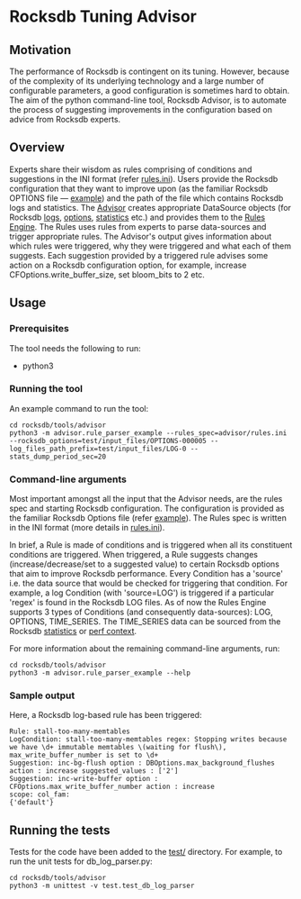# Rocksdb Tuning Advisor

## Motivation

The performance of Rocksdb is contingent on its tuning. However,
because of the complexity of its underlying technology and a large number of
configurable parameters, a good configuration is sometimes hard to obtain. The aim of
the python command-line tool, Rocksdb Advisor, is to automate the process of
suggesting improvements in the configuration based on advice from Rocksdb
experts.

## Overview

Experts share their wisdom as rules comprising of conditions and suggestions in the INI format (refer
[rules.ini](https://github.com/facebook/rocksdb/blob/main/tools/advisor/advisor/rules.ini)).
Users provide the Rocksdb configuration that they want to improve upon (as the
familiar Rocksdb OPTIONS file —
[example](https://github.com/facebook/rocksdb/blob/main/examples/rocksdb_option_file_example.ini))
and the path of the file which contains Rocksdb logs and statistics.
The [Advisor](https://github.com/facebook/rocksdb/blob/main/tools/advisor/advisor/rule_parser_example.py)
creates appropriate DataSource objects (for Rocksdb
[logs](https://github.com/facebook/rocksdb/blob/main/tools/advisor/advisor/db_log_parser.py),
[options](https://github.com/facebook/rocksdb/blob/main/tools/advisor/advisor/db_options_parser.py),
[statistics](https://github.com/facebook/rocksdb/blob/main/tools/advisor/advisor/db_stats_fetcher.py) etc.)
and provides them to the [Rules Engine](https://github.com/facebook/rocksdb/blob/main/tools/advisor/advisor/rule_parser.py).
The Rules uses rules from experts to parse data-sources and trigger appropriate rules.
The Advisor's output gives information about which rules were triggered,
why they were triggered and what each of them suggests. Each suggestion
provided by a triggered rule advises some action on a Rocksdb
configuration option, for example, increase CFOptions.write_buffer_size,
set bloom_bits to 2 etc.

## Usage

### Prerequisites
The tool needs the following to run:
* python3

### Running the tool
An example command to run the tool:

```shell
cd rocksdb/tools/advisor
python3 -m advisor.rule_parser_example --rules_spec=advisor/rules.ini --rocksdb_options=test/input_files/OPTIONS-000005 --log_files_path_prefix=test/input_files/LOG-0 --stats_dump_period_sec=20
```

### Command-line arguments

Most important amongst all the input that the Advisor needs, are the rules
spec and starting Rocksdb configuration. The configuration is provided as the
familiar Rocksdb Options file (refer [example](https://github.com/facebook/rocksdb/blob/main/examples/rocksdb_option_file_example.ini)).
The Rules spec is written in the INI format (more details in
[rules.ini](https://github.com/facebook/rocksdb/blob/main/tools/advisor/advisor/rules.ini)).

In brief, a Rule is made of conditions and is triggered when all its
constituent conditions are triggered. When triggered, a Rule suggests changes
(increase/decrease/set to a suggested value) to certain Rocksdb options that
aim to improve Rocksdb performance. Every Condition has a 'source' i.e.
the data source that would be checked for triggering that condition.
For example, a log Condition (with 'source=LOG') is triggered if a particular
'regex' is found in the Rocksdb LOG files. As of now the Rules Engine
supports 3 types of Conditions (and consequently data-sources):
LOG, OPTIONS, TIME_SERIES. The TIME_SERIES data can be sourced from the
Rocksdb [statistics](https://github.com/facebook/rocksdb/blob/main/include/rocksdb/statistics.h)
or [perf context](https://github.com/facebook/rocksdb/blob/main/include/rocksdb/perf_context.h).

For more information about the remaining command-line arguments, run:

```shell
cd rocksdb/tools/advisor
python3 -m advisor.rule_parser_example --help
```

### Sample output

Here, a Rocksdb log-based rule has been triggered:

```shell
Rule: stall-too-many-memtables
LogCondition: stall-too-many-memtables regex: Stopping writes because we have \d+ immutable memtables \(waiting for flush\), max_write_buffer_number is set to \d+
Suggestion: inc-bg-flush option : DBOptions.max_background_flushes action : increase suggested_values : ['2']
Suggestion: inc-write-buffer option : CFOptions.max_write_buffer_number action : increase
scope: col_fam:
{'default'}
```

## Running the tests

Tests for the code have been added to the
[test/](https://github.com/facebook/rocksdb/tree/main/tools/advisor/test)
directory. For example, to run the unit tests for db_log_parser.py:

```shell
cd rocksdb/tools/advisor
python3 -m unittest -v test.test_db_log_parser
```
